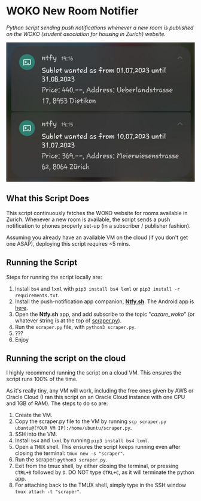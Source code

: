 # WOKO New Room Notifier

_Python script sending push notifications whenever a new room is published on the WOKO (student asociation for housing in Zurich) website._

![Sample Notifications](notification_sample.jpg)

## What this Script Does

This script continuously fetches the WOKO website for rooms available in Zurich. Whenever a new room is available, the script sends a push notification to phones properly set-up (in a subscriber / publisher fashion).

Assuming you already have an available VM on the cloud (if you don't get one ASAP), deploying this script requires ~5 mins.

## Running the Script

Steps for running the script locally are:

1. Install `bs4` and `lxml` with `pip3 install bs4 lxml` or `pip3 install -r requirements.txt`.
2. Install the push-notification app companion, [**Ntfy.sh**](https://ntfy.sh/). The Android app is [here](https://play.google.com/store/apps/details?id=io.heckel.ntfy).
3. Open the **Ntfy.sh** app, and add subscribe to the topic "_cazare_woko_" (or whatever string is at the top of [scraper.py](./scraper.py)).
4. Run the `scraper.py` file, with `python3 scraper.py`.
5. ???
6. Enjoy

## Running the script on the cloud

I highly recommend running the script on a cloud VM. This ensures the script runs 100% of the time.

As it's really tiny, any VM will work, including the free ones given by AWS or Oracle Cloud (I ran this script on an Oracle Cloud instance with one CPU and 1GB of RAM). The steps to do so are:

1. Create the VM.
2. Copy the scraper.py file to the VM by running `scp scraper.py ubuntu@[YOUR VM IP]:/home/ubuntu/scraper.py`.
3. SSH into the VM.
4. Install `bs4` and `lxml` by running `pip3 install bs4 lxml`.
4. Open a `TMUX` shell. This ensures the script keeps running even after closing the terminal: `tmux new -s "scraper"`.
5. Run the scraper: `python3 scraper.py`.
6. Exit from the tmux shell, by either closing the terminal, or pressing `CTRL+B` followed by `D`. DO NOT type `CTRL+C`, as it will terminate the python app.
7. For attaching back to the TMUX shell, simply type in the SSH window `tmux attach -t "scraper"`.